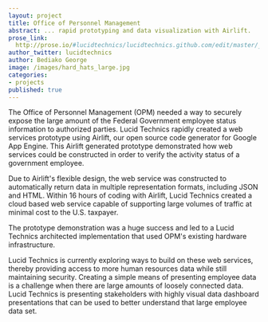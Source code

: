 ```yaml
---
layout: project
title: Office of Personnel Management
abstract: ... rapid prototyping and data visualization with Airlift.
prose_link:
  http://prose.io/#lucidtechnics/lucidtechnics.github.com/edit/master/_posts/projects/0100-01-02-opm.md
author_twitter: lucidtechnics
author: Bediako George
image: /images/hard_hats_large.jpg
categories:
- projects
published: true
---
```


The Office of Personnel Management (OPM) needed a way to securely expose the large amount of the Federal Government employee status information to authorized parties.  Lucid Technics rapidly created a web services prototype using Airlift, our open source code generator for Google App Engine.  This Airlift generated prototype demonstrated how web services could be constructed in order to verify the activity status of a government employee.

Due to Airlift's flexible design, the web service was constructed to automatically return data in multiple representation formats, including JSON and HTML.  Within 16 hours of coding with Airlift, Lucid Technics created a cloud based web service capable of supporting large volumes of traffic at minimal cost to the U.S. taxpayer.

The prototype demonstration was a huge success and led to a Lucid Technics architected implementation that used OPM's existing hardware infrastructure.

Lucid Technics is currently exploring ways to build on these web services, thereby providing access to more human resources data while still maintaining security.  Creating a simple means of presenting employee data is a challenge when there are large amounts of loosely connected data. Lucid Technics is presenting stakeholders with highly visual data dashboard presentations that can be used to better understand that large employee data set.